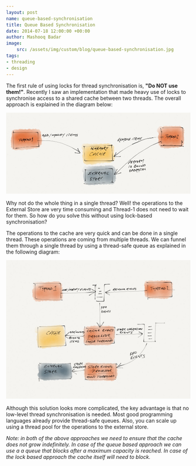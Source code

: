 ```yaml
---
layout: post
name: queue-based-synchronisation
title: Queue Based Synchronisation
date: 2014-07-18 12:00:00 +00:00
author: Mashooq Badar
image:
    src: /assets/img/custom/blog/queue-based-synchronisation.jpg
tags:
- threading
- design
---
```


The first rule of using locks for thread synchronisation is, **"Do NOT use them!"**. Recently I saw an implementation that made heavy use of locks to synchronise access to a shared cache between two threads. The overall approach is explained in the diagram below:

![Lock based synchronisation](/assets/img/custom/blog/lock-based-synchronisation.jpg)

Why not do the whole thing in a single thread? Well! the operations to the External Store are very time consuming and Thread-1 does not need to wait for them. So how do you solve this without using lock-based synchronisation?

The operations to the cache are very quick and can be done in a single thread. These operations are coming from multiple threads. We can funnel them through a single thread by using a thread-safe queue as explained in the following diagram:

![Queue based synchronisation](/assets/img/custom/blog/queue-based-synchronisation.jpg)

Although this solution looks more complicated, the key advantage is that no low-level thread synchronisation is needed. Most good programming languages already provide thread-safe queues. Also, you can scale up using a thread pool for the operations to the external store. 

*Note: in both of the above approaches we need to ensure that the cache does not grow indefinitely. In case of the queue based approach we can use a a queue that blocks after a maximum capacity is reached. In case of the lock based approach the cache itself will need to block.*
